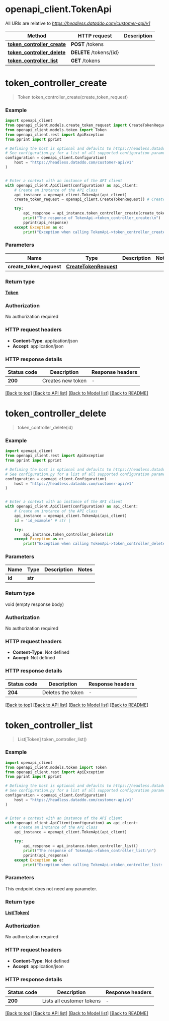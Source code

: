 # openapi_client.TokenApi

All URIs are relative to *https://headless.dataddo.com/customer-api/v1*

Method | HTTP request | Description
------------- | ------------- | -------------
[**token_controller_create**](TokenApi.md#token_controller_create) | **POST** /tokens | 
[**token_controller_delete**](TokenApi.md#token_controller_delete) | **DELETE** /tokens/{id} | 
[**token_controller_list**](TokenApi.md#token_controller_list) | **GET** /tokens | 


# **token_controller_create**
> Token token_controller_create(create_token_request)



### Example


```python
import openapi_client
from openapi_client.models.create_token_request import CreateTokenRequest
from openapi_client.models.token import Token
from openapi_client.rest import ApiException
from pprint import pprint

# Defining the host is optional and defaults to https://headless.dataddo.com/customer-api/v1
# See configuration.py for a list of all supported configuration parameters.
configuration = openapi_client.Configuration(
    host = "https://headless.dataddo.com/customer-api/v1"
)


# Enter a context with an instance of the API client
with openapi_client.ApiClient(configuration) as api_client:
    # Create an instance of the API class
    api_instance = openapi_client.TokenApi(api_client)
    create_token_request = openapi_client.CreateTokenRequest() # CreateTokenRequest | 

    try:
        api_response = api_instance.token_controller_create(create_token_request)
        print("The response of TokenApi->token_controller_create:\n")
        pprint(api_response)
    except Exception as e:
        print("Exception when calling TokenApi->token_controller_create: %s\n" % e)
```



### Parameters


Name | Type | Description  | Notes
------------- | ------------- | ------------- | -------------
 **create_token_request** | [**CreateTokenRequest**](CreateTokenRequest.md)|  | 

### Return type

[**Token**](Token.md)

### Authorization

No authorization required

### HTTP request headers

 - **Content-Type**: application/json
 - **Accept**: application/json

### HTTP response details

| Status code | Description | Response headers |
|-------------|-------------|------------------|
**200** | Creates new token |  -  |

[[Back to top]](#) [[Back to API list]](../README.md#documentation-for-api-endpoints) [[Back to Model list]](../README.md#documentation-for-models) [[Back to README]](../README.md)

# **token_controller_delete**
> token_controller_delete(id)



### Example


```python
import openapi_client
from openapi_client.rest import ApiException
from pprint import pprint

# Defining the host is optional and defaults to https://headless.dataddo.com/customer-api/v1
# See configuration.py for a list of all supported configuration parameters.
configuration = openapi_client.Configuration(
    host = "https://headless.dataddo.com/customer-api/v1"
)


# Enter a context with an instance of the API client
with openapi_client.ApiClient(configuration) as api_client:
    # Create an instance of the API class
    api_instance = openapi_client.TokenApi(api_client)
    id = 'id_example' # str | 

    try:
        api_instance.token_controller_delete(id)
    except Exception as e:
        print("Exception when calling TokenApi->token_controller_delete: %s\n" % e)
```



### Parameters


Name | Type | Description  | Notes
------------- | ------------- | ------------- | -------------
 **id** | **str**|  | 

### Return type

void (empty response body)

### Authorization

No authorization required

### HTTP request headers

 - **Content-Type**: Not defined
 - **Accept**: Not defined

### HTTP response details

| Status code | Description | Response headers |
|-------------|-------------|------------------|
**204** | Deletes the token |  -  |

[[Back to top]](#) [[Back to API list]](../README.md#documentation-for-api-endpoints) [[Back to Model list]](../README.md#documentation-for-models) [[Back to README]](../README.md)

# **token_controller_list**
> List[Token] token_controller_list()



### Example


```python
import openapi_client
from openapi_client.models.token import Token
from openapi_client.rest import ApiException
from pprint import pprint

# Defining the host is optional and defaults to https://headless.dataddo.com/customer-api/v1
# See configuration.py for a list of all supported configuration parameters.
configuration = openapi_client.Configuration(
    host = "https://headless.dataddo.com/customer-api/v1"
)


# Enter a context with an instance of the API client
with openapi_client.ApiClient(configuration) as api_client:
    # Create an instance of the API class
    api_instance = openapi_client.TokenApi(api_client)

    try:
        api_response = api_instance.token_controller_list()
        print("The response of TokenApi->token_controller_list:\n")
        pprint(api_response)
    except Exception as e:
        print("Exception when calling TokenApi->token_controller_list: %s\n" % e)
```



### Parameters

This endpoint does not need any parameter.

### Return type

[**List[Token]**](Token.md)

### Authorization

No authorization required

### HTTP request headers

 - **Content-Type**: Not defined
 - **Accept**: application/json

### HTTP response details

| Status code | Description | Response headers |
|-------------|-------------|------------------|
**200** | Lists all customer tokens |  -  |

[[Back to top]](#) [[Back to API list]](../README.md#documentation-for-api-endpoints) [[Back to Model list]](../README.md#documentation-for-models) [[Back to README]](../README.md)

